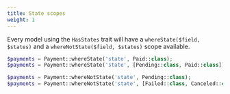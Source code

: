 ```yaml
---
title: State scopes
weight: 1
---
```


Every model using the `HasStates` trait will have a `whereState($field, $states)` and a `whereNotState($field, $states)` scope available.

```php
$payments = Payment::whereState('state', Paid::class);
$payments = Payment::whereState('state', [Pending::class, Paid::class]);

$payments = Payment::whereNotState('state', Pending::class);
$payments = Payment::whereNotState('state', [Failed::class, Canceled::class]);
```
